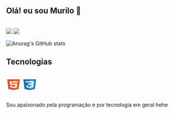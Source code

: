 ## Olá! eu sou Murilo 👋

<divs tyle="display: inline_block"></br>
  <a src="https://instagram.com/murilojafeitosa/" target="_blank"><img src="https://img.shields.io/badge/Instagram-E4405F?style=for-the-badge&logo=instagram&logoColor=white" target="_blank" text_align="center"></a>
  <a src="https://discord.gg/murilin4340/" target="_blank"><img src="https://img.shields.io/badge/Discord-7289DA?style=for-the-badge&logo=discord&logoColor=white" target="_blank" text_align="center"></a>
</div>

![Anurag's GitHub stats](https://github-readme-stats.vercel.app/api?username=Murilo&show_icons=true&theme=dark)

## Tecnologias
<div style="display: inline_block"></br>
  <img align="center" alt="Rafa-HTML" height="30" width="40" src="https://raw.githubusercontent.com/devicons/devicon/master/icons/html5/html5-original.svg">
  <img align="center" alt="Rafa-CSS" height="30" width="40" src="https://raw.githubusercontent.com/devicons/devicon/master/icons/css3/css3-original.svg">
</div></br>

Sou apaixonado pela programação e por tecnologia em geral hehe
